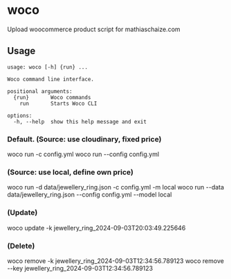 # woco
Upload woocommerce product script for mathiaschaize.com

## Usage
```
usage: woco [-h] {run} ...

Woco command line interface.

positional arguments:
  {run}       Woco commands
    run       Starts Woco CLI

options:
  -h, --help  show this help message and exit
```

### Default. (Source: use cloudinary, fixed price)
woco run -c config.yml
woco run --config config.yml

### (Source: use local, define own price)
woco run -d data/jewellery_ring.json -c config.yml -m local
woco run --data data/jewellery_ring.json --config config.yml --model local

### (Update)
woco update -k jewellery_ring_2024-09-03T20:03:49.225646

### (Delete)
woco remove -k jewellery_ring_2024-09-03T12:34:56.789123
woco remove --key jewellery_ring_2024-09-03T12:34:56.789123
